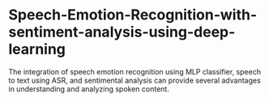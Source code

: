 # Speech-Emotion-Recognition-with-sentiment-analysis-using-deep-learning
The integration of speech emotion recognition using MLP classifier, speech to text using ASR, and sentimental analysis can provide several advantages in understanding and analyzing spoken content.
